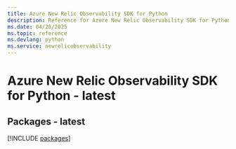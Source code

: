 ```yaml
---
title: Azure New Relic Observability SDK for Python
description: Reference for Azure New Relic Observability SDK for Python
ms.date: 04/28/2025
ms.topic: reference
ms.devlang: python
ms.service: newrelicobservability
---
```

# Azure New Relic Observability SDK for Python - latest
## Packages - latest
[!INCLUDE [packages](new-relic-observability-index.md)]